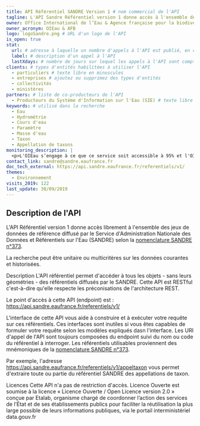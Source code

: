 ```yaml
---
title: API Référentiel SANDRE Version 1 # nom commercial de l'API
tagline: L'API Sandre Référentiel version 1 donne accès à l'ensemble des jeux de données de référence diffusé par le Service d'Administration Nationale des Données et Référentiels sur l'Eau (SANDRE) # une phrase maximum
owner: Office International de l’Eau & Agence française pour la biodiversité # producteur de l'API
owner_acronym: OIEau & AFB
logo: logoSandre.png # URL d'un logo de l'API
is_open: true
stat:
  url: # adresse à laquelle un nombre d'appels à l'API est publié, en content-type application/json
  label: # description d'un appel à l'API
  lastXdays: # nombre de jours sur lequel les appels à l'API sont comptabilisés
clients: # types d'entités habilitées à utiliser l'API
  - particuliers # texte libre en minuscules
  - entreprises # ajoutez ou supprimez des types d'entités
  - collectivités
  - ministères
partners: # liste de co-producteurs de l'API
  - Producteurs du Système d'Information sur l'Eau (SIE) # texte libre
keywords: # utilisé dans la recherche
  - Eau
  - Hydrométrie
  - Cours d'eau
  - Paramètre
  - Masse d'eau
  - Taxon
  - Appellation de taxons
monitoring_description: |
  <p>L'OIEau s’engage à ce que ce service soit accessible à 95% et l'OIEau s’engage à améliorer progressivement ce rendement.</p>
contact_link: sandre@sandre.eaufrance.fr
doc_tech_external: https://api.sandre.eaufrance.fr/referentiels/v1/
themes:
  - Environnement
visits_2019: 122
last_update: 30/09/2019
---
```


## Description de l'API

L'API Référentiel version 1 donne accès librement à l'ensemble des jeux de données de référence diffusé par le Service d'Administration Nationale des Données et Référentiels sur l'Eau (SANDRE) selon la [nomenclature SANDRE n°373](http://id.eaufrance.fr/nsa/373).

La recherche peut être unitaire ou multicritères sur les données courantes et historisées.

Description
L'API référentiel permet d'accéder à tous les objets - sans leurs géométries - des référentiels diffusés par le SANDRE. Cette API est RESTful c'est-à-dire qu'elle respecte les préconisations de l'architecture REST.

Le point d'accès à cette API (endpoint) est : https://api.sandre.eaufrance.fr/referentiels/v1/

L'interface de cette API vous aide à construire et à exécuter votre requête sur ces référentiels. Ces interfaces sont inutiles si vous êtes capables de formuler votre requête selon les modèles expliqués dasn l'interface. Les URI d'appel de l'API sont toujours composées du endpoint suivi du nom ou code du référentiel à interroger. Les référentiels utilisables proviennent des mnémoniques de la [nomenclature SANDRE n°373](http://id.eaufrance.fr/nsa/373).

Par exemple, l'adresse https://api.sandre.eaufrance.fr/referentiels/v1/appeltaxon vous permet d'extraire toute ou partie du référentiel SANDRE des appellations de taxon.

Licences
Cette API n'a pas de restriction d'accès. Licence Ouverte est soumise à la licence « Licence Ouverte / Open Licence version 2.0 » conçue par Etalab, organisme chargé de coordonner l’action des services de l’État et de ses établissements publics pour faciliter la réutilisation la plus large possible de leurs informations publiques, via le portail interministériel data.gouv.fr

